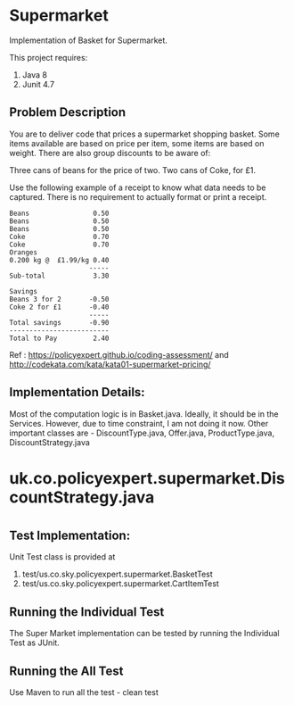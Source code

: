 # Supermarket

Implementation of Basket for Supermarket.

This project requires:
1. Java 8
2. Junit 4.7

## Problem Description

You are to deliver code that prices a supermarket shopping basket. Some items available are based on price per item, some items are based on weight. There are also group discounts to be aware of:

Three cans of beans for the price of two.
Two cans of Coke, for £1.

Use the following example of a receipt to know what data needs to be captured. There is no requirement to actually format or print a receipt.
```
Beans                0.50
Beans                0.50
Beans                0.50
Coke                 0.70
Coke                 0.70
Oranges
0.200 kg @  £1.99/kg 0.40
                    -----
Sub-total            3.30

Savings
Beans 3 for 2       -0.50
Coke 2 for £1       -0.40
                    -----
Total savings       -0.90
-------------------------
Total to Pay         2.40
```
Ref : https://policyexpert.github.io/coding-assessment/ and http://codekata.com/kata/kata01-supermarket-pricing/

## Implementation Details:

Most of the computation logic is in Basket.java. Ideally, it should be in the Services. However, due to time constraint, I am not doing it now.
Other important classes are - DiscountType.java, Offer.java, ProductType.java, DiscountStrategy.java 

# uk.co.policyexpert.supermarket.DiscountStrategy.java
# 
## Test Implementation:
Unit Test class is provided at 
1. test/us.co.sky.policyexpert.supermarket.BasketTest
2. test/us.co.sky.policyexpert.supermarket.CartItemTest

## Running the Individual Test
The Super Market implementation can be tested by running the Individual Test as JUnit.

## Running the All Test
Use Maven to run all the test - clean test
